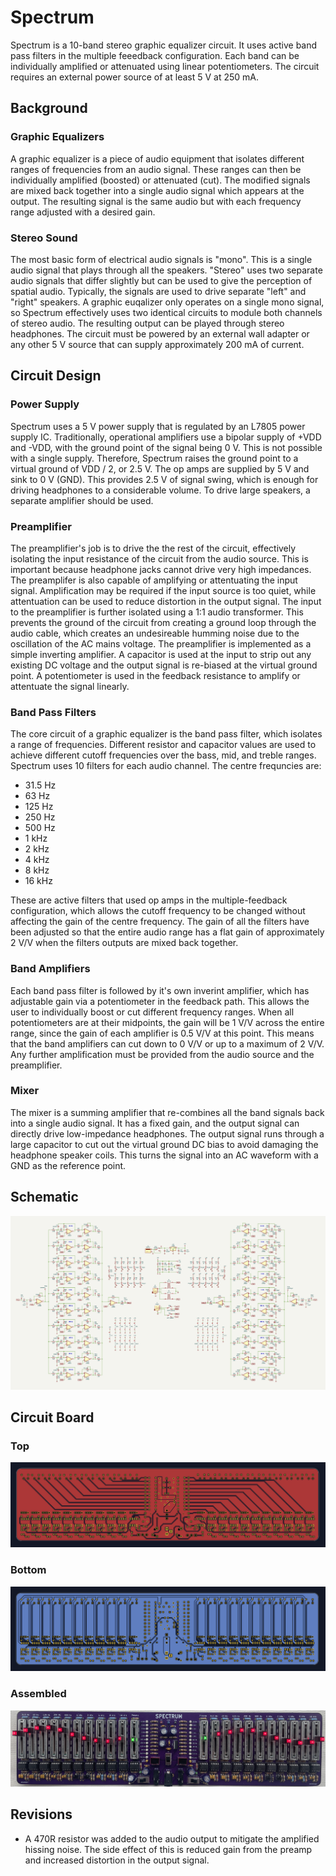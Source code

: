 # Spectrum

Spectrum is a 10-band stereo graphic equalizer circuit.  It uses active band pass filters in the multiple feeedback configuration.  Each band can be individually amplified or attenuated using linear potentiometers.  The circuit requires an external power source of at least 5 V at 250 mA.

## Background

### Graphic Equalizers

A graphic equalizer is a piece of audio equipment that isolates different ranges of frequencies from an audio signal.  These ranges can then be individually amplified (boosted) or attenuated (cut).  The modified signals are mixed back together into a single audio signal which appears at the output.  The resulting signal is the same audio but with each frequency range adjusted with a desired gain.

### Stereo Sound

The most basic form of electrical audio signals is "mono".  This is a single audio signal that plays through all the speakers.  "Stereo" uses two separate audio signals that differ slightly but can be used to give the perception of spatial audio.  Typically, the signals are used to drive separate "left" and "right" speakers.  A graphic euqalizer only operates on a single mono signal, so Spectrum effectively uses two identical circuits to module both channels of stereo audio.  The resulting output can be played through stereo headphones.  The circuit must be powered by an external wall adapter or any other 5 V source that can supply approximately 200 mA of current.

## Circuit Design

### Power Supply

Spectrum uses a 5 V power supply that is regulated by an L7805 power supply IC.  Traditionally, operational amplifiers use a bipolar supply of +VDD and -VDD, with the ground point of the signal being 0 V.  This is not possible with a single supply.  Therefore, Spectrum raises the ground point to a virtual ground of VDD / 2, or 2.5 V.  The op amps are supplied by 5 V and sink to 0 V (GND).  This provides 2.5 V of signal swing, which is enough for driving headphones to a considerable volume.  To drive large speakers, a separate amplifier should be used.

### Preamplifier

The preamplifier's job is to drive the the rest of the circuit, effectively isolating the input resistance of the circuit from the audio source.  This is important because headphone jacks cannot drive very high impedances.  The preamplifer is also capable of amplifying or attentuating the input signal.  Amplification may be required if the input source is too quiet, while attentuation can be used to reduce distortion in the output signal.  The input to the preamplifier is further isolated using a 1:1 audio transformer.  This prevents the ground of the circuit from creating a ground loop through the audio cable, which creates an undesireable humming noise due to the oscillation of the AC mains voltage.  The preamplifier is implemented as a simple inverting amplifier.  A capacitor is used at the input to strip out any existing DC voltage and the output signal is re-biased at the virtual ground point.  A potentiometer is used in the feedback resistance to amplify or attentuate the signal linearly.

### Band Pass Filters

The core circuit of a graphic equalizer is the band pass filter, which isolates a range of frequencies.  Different resistor and capacitor values are used to achieve different cutoff frequencies over the bass, mid, and treble ranges.  Spectrum uses 10 filters for each audio channel.  The centre frequncies are:

- 31.5 Hz
- 63 Hz
- 125 Hz
- 250 Hz
- 500 Hz
- 1 kHz
- 2 kHz
- 4 kHz
- 8 kHz
- 16 kHz

These are active filters that used op amps in the multiple-feedback configuration, which allows the cutoff frequency to be changed without affecting the gain of the centre frequency.  The gain of all the filters have been adjusted so that the entire audio range has a flat gain of approximately 2 V/V when the filters outputs are mixed back together.

### Band Amplifiers

Each band pass filter is followed by it's own inverint amplifier, which has adjustable gain via a potentiometer in the feedback path.  This allows the user to individually boost or cut different frequency ranges.  When all potentiometers are at their midpoints, the gain will be 1 V/V across the entire range, since the gain of each amplifier is 0.5 V/V at this point.  This means that the band amplifiers can cut down to 0 V/V or up to a maximum of 2 V/V.  Any further amplification must be provided from the audio source and the preamplifier.

### Mixer

The mixer is a summing amplifier that re-combines all the band signals back into a single audio signal.  It has a fixed gain, and the output signal can directly drive low-impedance headphones.  The output signal runs through a large capacitor to cut out the virtual ground DC bias to avoid damaging the headphone speaker coils.  This turns the signal into an AC waveform with a GND as the reference point.

## Schematic

![Schematic](images/schematic.png)

## Circuit Board

### Top
![Top](images/board_top.png)

### Bottom
![Bottom](images/board_bottom.png)

### Assembled
![Assembled](images/board_assembled.png)

## Revisions

- A 470R resistor was added to the audio output to mitigate the amplified hissing noise.  The side effect of this is reduced gain from the preamp and increased distortion in the output signal.

